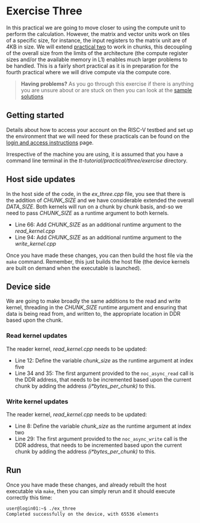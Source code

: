 # Exercise Three

In this practical we are going to move closer to using the compute unit to perform the calculation. However, the matrix and vector units work on tiles of a specific size, for instance, the input registers to the matrix unit are of 4KB in size. We will extend [practical two](https://github.com/RISCVtestbed/tt-tutorial/tree/main/practical/two/exercise) to work in chunks, this decoupling of the overall size from the limits of the architecture (the compute register sizes and/or the available memory in L1) enables much larger problems to be handled. This is a fairly short practical as it is in preparation for the fourth practical where we will drive compute via the compute core.

>**Having problems?**
> As you go through this exercise if there is anything you are unsure about or are stuck on then you can look at the [sample solutions](../sample_solutions)

## Getting started

Details about how to access your account on the RISC-V testbed and set up the environment that we will need for these practicals can be found on the [login and access instructions](https://github.com/RISCVtestbed/tt-tutorial/blob/main/practical/general/RV-testbed.md) page.

Irrespective of the machine you are using, it is assumed that you have a command line terminal in the _tt-tutorial/practical/three/exercise_ directory.

## Host side updates

In the host side of the code, in the _ex_three.cpp_ file, you see that there is the addition of _CHUNK_SIZE_ and we have considerable extended the overall _DATA_SIZE_. Both kernels will run on a chunk by chunk basis, and-so we need to pass _CHUNK_SIZE_ as a runtime argument to both kernels.

* Line 66: Add _CHUNK_SIZE_ as an additional runtime argument to the _read_kernel.cpp_
* Line 94: Add _CHUNK_SIZE_ as an additional runtime argument to the _write_kernel.cpp_

Once you have made these changes, you can then build the host file via the `make` command. Remember, this just builds the host file (the device kernels are built on demand when the executable is launched).

## Device side

We are going to make broadly the same additions to the read and write kernel, threading in the _CHUNK_SIZE_ runtime argument and ensuring that data is being read from, and written to, the appropriate location in DDR based upon the chunk.

### Read kernel updates

The reader kernel, _read_kernel.cpp_ needs to be updated:

* Line 12: Define the variable _chunk_size_ as the runtime argument at index five
* Line 34 and 35: The first argument provided to the `noc_async_read` call is the DDR address, that needs to be incremented based upon the current chunk by adding the address _(i*bytes_per_chunk)_ to this.

### Write kernel updates

The reader kernel, _read_kernel.cpp_ needs to be updated:

* Line 8: Define the variable _chunk_size_ as the runtime argument at index two
* Line 29: The first argument provided to the `noc_async_write` call is the DDR address, that needs to be incremented based upon the current chunk by adding the address _(i*bytes_per_chunk)_ to this.

## Run

Once you have made these changes, and already rebuilt the host executable via `make`, then you can simply rerun and it should execute correctly this time:

```bash
user@login01:~$ ./ex_three
Completed successfully on the device, with 65536 elements
```
